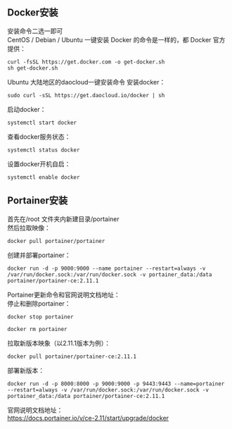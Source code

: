 ## Docker安装
安装命令二选一即可   
CentOS / Debian / Ubuntu 一键安装 Docker 的命令是一样的，都 Docker 官方提供：
```
curl -fsSL https://get.docker.com -o get-docker.sh
sh get-docker.sh
```
Ubuntu 大陆地区的daocloud一键安装命令 安装docker：
```
sudo curl -sSL https://get.daocloud.io/docker | sh
```
   
启动docker：
```
systemctl start docker
```
查看docker服务状态：
```
systemctl status docker
```
设置docker开机自启：
```
systemctl enable docker
```
   
## Portainer安装   
首先在/root 文件夹内新建目录/portainer   
然后拉取映像：   
```
docker pull portainer/portainer
```
创建并部署portainer：
```
docker run -d -p 9000:9000 --name portainer --restart=always -v /var/run/docker.sock:/var/run/docker.sock -v portainer_data:/data portainer/portainer-ce:2.11.1
```
Portainer更新命令和官网说明文档地址：  
停止和删除portainer：   
```
docker stop portainer
```
```
docker rm portainer
```
拉取新版本映象（以2.11.1版本为例）：   
```
docker pull portainer/portainer-ce:2.11.1
```
部署新版本：   
```
docker run -d -p 8000:8000 -p 9000:9000 -p 9443:9443 --name=portainer --restart=always -v /var/run/docker.sock:/var/run/docker.sock -v portainer_data:/data portainer/portainer-ce:2.11.1
```
官网说明文档地址：   
https://docs.portainer.io/v/ce-2.11/start/upgrade/docker
